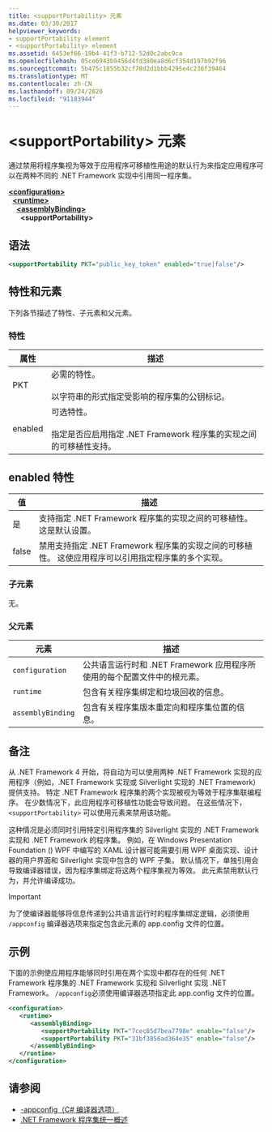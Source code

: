 ```yaml
---
title: <supportPortability> 元素
ms.date: 03/30/2017
helpviewer_keywords:
- supportPortability element
- <supportPortability> element
ms.assetid: 6453ef66-19b4-41f3-b712-52d0c2abc9ca
ms.openlocfilehash: 05ce6943b9456d4fd380ea8d6cf354d197b92f96
ms.sourcegitcommit: 5b475c1855b32cf78d2d1bbb4295e4c236f39464
ms.translationtype: MT
ms.contentlocale: zh-CN
ms.lasthandoff: 09/24/2020
ms.locfileid: "91183944"
---
```

# <a name="supportportability-element"></a>\<supportPortability> 元素

通过禁用将程序集视为等效于应用程序可移植性用途的默认行为来指定应用程序可以在两种不同的 .NET Framework 实现中引用同一程序集。  
  
[**\<configuration>**](../configuration-element.md)\
&nbsp;&nbsp;[**\<runtime>**](runtime-element.md)\
&nbsp;&nbsp;&nbsp;&nbsp;[**\<assemblyBinding>**](assemblybinding-element-for-runtime.md)\
&nbsp;&nbsp;&nbsp;&nbsp;&nbsp;&nbsp;**\<supportPortability>**  
  
## <a name="syntax"></a>语法  
  
```xml  
<supportPortability PKT="public_key_token" enabled="true|false"/>  
```  
  
## <a name="attributes-and-elements"></a>特性和元素  

下列各节描述了特性、子元素和父元素。  
  
### <a name="attributes"></a>特性  
  
|属性|描述|  
|---------------|-----------------|  
|PKT|必需的特性。<br /><br /> 以字符串的形式指定受影响的程序集的公钥标记。|  
|enabled|可选特性。<br /><br /> 指定是否应启用指定 .NET Framework 程序集的实现之间的可移植性支持。|  
  
## <a name="enabled-attribute"></a>enabled 特性  
  
|值|描述|  
|-----------|-----------------|  
|是|支持指定 .NET Framework 程序集的实现之间的可移植性。 这是默认设置。|  
|false|禁用支持指定 .NET Framework 程序集的实现之间的可移植性。 这使应用程序可以引用指定程序集的多个实现。|  
  
### <a name="child-elements"></a>子元素  

无。  
  
### <a name="parent-elements"></a>父元素  
  
|元素|描述|  
|-------------|-----------------|  
|`configuration`|公共语言运行时和 .NET Framework 应用程序所使用的每个配置文件中的根元素。|  
|`runtime`|包含有关程序集绑定和垃圾回收的信息。|  
|`assemblyBinding`|包含有关程序集版本重定向和程序集位置的信息。|  
  
## <a name="remarks"></a>备注  

从 .NET Framework 4 开始，将自动为可以使用两种 .NET Framework 实现的应用程序（例如，.NET Framework 实现或 Silverlight 实现的 .NET Framework）提供支持。 特定 .NET Framework 程序集的两个实现被视为等效于程序集联编程序。 在少数情况下，此应用程序可移植性功能会导致问题。 在这些情况下， `<supportPortability>` 可以使用元素来禁用该功能。  
  
这种情况是必须同时引用特定引用程序集的 Silverlight 实现的 .NET Framework 实现和 .NET Framework 的程序集。 例如，在 Windows Presentation Foundation () WPF 中编写的 XAML 设计器可能需要引用 WPF 桌面实现、设计器的用户界面和 Silverlight 实现中包含的 WPF 子集。 默认情况下，单独引用会导致编译器错误，因为程序集绑定将这两个程序集视为等效。 此元素禁用默认行为，并允许编译成功。  
  
> [!IMPORTANT]
> 为了使编译器能够将信息传递到公共语言运行时的程序集绑定逻辑，必须使用 `/appconfig` 编译器选项来指定包含此元素的 app.config 文件的位置。  
  
## <a name="example"></a>示例  

下面的示例使应用程序能够同时引用在两个实现中都存在的任何 .NET Framework 程序集的 .NET Framework 实现和 Silverlight 实现 .NET Framework。 `/appconfig`必须使用编译器选项指定此 app.config 文件的位置。  
  
```xml  
<configuration>  
   <runtime>  
      <assemblyBinding>  
         <supportPortability PKT="7cec85d7bea7798e" enable="false"/>  
         <supportPortability PKT="31bf3856ad364e35" enable="false"/>  
      </assemblyBinding>  
   </runtime>  
</configuration>  
```  
  
## <a name="see-also"></a>请参阅

- [-appconfig（C# 编译器选项）](../../../../csharp/language-reference/compiler-options/appconfig-compiler-option.md)
- [.NET Framework 程序集统一概述](/previous-versions/dotnet/netframework-4.0/db7849ey(v=vs.100))
